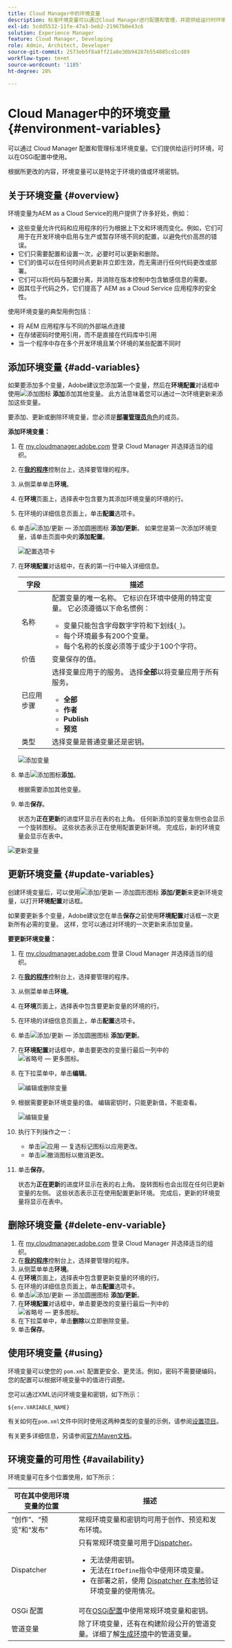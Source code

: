 ```yaml
---
title: Cloud Manager中的环境变量
description: 标准环境变量可以通过Cloud Manager进行配置和管理，并提供给运行时环境，用于OSGi配置。
exl-id: 5cdd5532-11fe-47a3-beb2-21967b0e43c6
solution: Experience Manager
feature: Cloud Manager, Developing
role: Admin, Architect, Developer
source-git-commit: 2573eb5f8a8ff21a8e30b94287b554885cd1cd89
workflow-type: tm+mt
source-wordcount: '1185'
ht-degree: 28%

---
```



# Cloud Manager中的环境变量 {#environment-variables}

可以通过 Cloud Manager 配置和管理标准环境变量。它们提供给运行时环境，可以在OSGi配置中使用。

根据所更改的内容，环境变量可以是特定于环境的值或环境密钥。

## 关于环境变量 {#overview}

环境变量为AEM as a Cloud Service的用户提供了许多好处，例如：

* 这些变量允许代码和应用程序的行为根据上下文和环境而变化。例如，它们可用于在开发环境中启用与生产或暂存环境不同的配置，以避免代价高昂的错误。
* 它们只需要配置和设置一次，必要时可以更新和删除。
* 它们的值可以在任何时间点更新并立即生效，而无需进行任何代码更改或部署。
* 它们可以将代码与配置分离，并消除在版本控制中包含敏感信息的需要。
* 因其位于代码之外，它们提高了 AEM as a Cloud Service 应用程序的安全性。

使用环境变量的典型用例包括：

* 将 AEM 应用程序与不同的外部端点连接
* 在存储密码时使用引用，而不是直接在代码库中引用
* 当一个程序中存在多个开发环境且某个环境的某些配置不同时

## 添加环境变量 {#add-variables}

如果要添加多个变量，Adobe建议您添加第一个变量，然后在&#x200B;**环境配置**&#x200B;对话框中使用![添加图标](https://spectrum.adobe.com/static/icons/workflow_18/Smock_Add_18_N.svg) **添加**&#x200B;添加其他变量。 此方法意味着您可以通过一次环境更新来添加这些变量。

要添加、更新或删除环境变量，您必须是&#x200B;[**部署管理员**&#x200B;角色](/help/onboarding/cloud-manager-introduction.md#role-based-premissions)的成员。

**添加环境变量：**

1. 在 [my.cloudmanager.adobe.com](https://my.cloudmanager.adobe.com/) 登录 Cloud Manager 并选择适当的组织。
1. 在&#x200B;**[我的程序](/help/implementing/cloud-manager/navigation.md#my-programs)**&#x200B;控制台上，选择要管理的程序。
1. 从侧菜单单击&#x200B;**环境**。
1. 在&#x200B;**环境**&#x200B;页面上，选择表中包含要为其添加环境变量的环境的行。
1. 在环境的详细信息页面上，单击&#x200B;**配置**&#x200B;选项卡。
1. 单击![添加/更新 — 添加圆圈图标](https://spectrum.adobe.com/static/icons/workflow_18/Smock_AddCircle_18_N.svg) **添加/更新**。
如果您是第一次添加环境变量，请单击页面中央的&#x200B;**添加配置**。

   ![配置选项卡](assets/configuration-tab.png)

1. 在&#x200B;**环境配置**&#x200B;对话框中，在表的第一行中输入详细信息。

   | 字段 | 描述 |
   | --- | --- |
   | 名称 | 配置变量的唯一名称。 它标识在环境中使用的特定变量。 它必须遵循以下命名惯例：<ul><li>变量只能包含字母数字字符和下划线(`_`)。</li><li>每个环境最多有200个变量。</li><li>每个名称的长度必须等于或少于100个字符。</li></ul> |
   | 价值 | 变量保存的值。 |
   | 已应用步骤 | 选择变量应用于的服务。 选择&#x200B;**全部**&#x200B;以将变量应用于所有服务。<ul><li>**全部**</li><li>**作者**</li><li>**Publish**</li><li>**预览**</li></ul> |
   | 类型 | 选择变量是普通变量还是密钥。 |

   ![添加变量](assets/add-variable.png)

1. 单击![添加图标](https://spectrum.adobe.com/static/icons/workflow_18/Smock_Add_18_N.svg)**添加**。

   根据需要添加其他变量。

1. 单击&#x200B;**保存**。

   状态为&#x200B;**正在更新**&#x200B;的进度环显示在表的右上角。 任何新添加的变量左侧也会显示一个旋转图标。 这些状态表示正在使用配置更新环境。 完成后，新的环境变量会显示在表中。

![更新变量](assets/updating-variables.png)

## 更新环境变量 {#update-variables}

创建环境变量后，可以使用![添加/更新 — 添加圆形图标](https://spectrum.adobe.com/static/icons/workflow_18/Smock_AddCircle_18_N.svg) **添加/更新**&#x200B;来更新环境变量，以打开&#x200B;**环境配置**&#x200B;对话框。

如果要更新多个变量，Adobe建议您在单击&#x200B;**保存**&#x200B;之前使用&#x200B;**环境配置**&#x200B;对话框一次更新所有必需的变量。 这样，您可以通过对环境的一次更新来添加变量。

**要更新环境变量：**

1. 在 [my.cloudmanager.adobe.com](https://my.cloudmanager.adobe.com/) 登录 Cloud Manager 并选择适当的组织。
1. 在&#x200B;**[我的程序](/help/implementing/cloud-manager/navigation.md#my-programs)**&#x200B;控制台上，选择要管理的程序。
1. 从侧菜单单击&#x200B;**环境**。
1. 在&#x200B;**环境**&#x200B;页面上，选择表中包含要更新变量的环境的行。
1. 在环境的详细信息页面上，单击&#x200B;**配置**&#x200B;选项卡。
1. 单击![添加/更新 — 添加圆圈图标](https://spectrum.adobe.com/static/icons/workflow_18/Smock_AddCircle_18_N.svg) **添加/更新**。
1. 在&#x200B;**环境配置**&#x200B;对话框中，单击要更改的变量行最后一列中的![省略号 — 更多图标](https://spectrum.adobe.com/static/icons/workflow_18/Smock_More_18_N.svg)。
1. 在下拉菜单中，单击&#x200B;**编辑**。

   ![编辑或删除变量](assets/edit-delete-variable.png)

1. 根据需要更新环境变量的值。
编辑密钥时，只能更新值，不能查看。

   ![编辑变量](assets/edit-variable.png)

1. 执行下列操作之一：

   * 单击![应用 — 复选标记图标](https://spectrum.adobe.com/static/icons/workflow_18/Smock_Checkmark_18_N.svg)以应用更改。
   * 单击![撤消图标](https://spectrum.adobe.com/static/icons/workflow_18/Smock_Undo_18_N.svg)以撤消更改。

1. 单击&#x200B;**保存**。

   状态为&#x200B;**正在更新**&#x200B;的进度环显示在表的右上角。 旋转图标也会出现在任何已更新变量的左侧。 这些状态表示正在使用配置更新环境。 完成后，更新的环境变量将显示在表中。

## 删除环境变量 {#delete-env-variable}

1. 在 [my.cloudmanager.adobe.com](https://my.cloudmanager.adobe.com/) 登录 Cloud Manager 并选择适当的组织。
1. 在&#x200B;**[我的程序](/help/implementing/cloud-manager/navigation.md#my-programs)**&#x200B;控制台上，选择要管理的程序。
1. 从侧菜单单击&#x200B;**环境**。
1. 在&#x200B;**环境**&#x200B;页面上，选择表中包含要更新变量的环境的行。
1. 在环境的详细信息页面上，单击&#x200B;**配置**&#x200B;选项卡。
1. 单击![添加/更新 — 添加圆圈图标](https://spectrum.adobe.com/static/icons/workflow_18/Smock_AddCircle_18_N.svg) **添加/更新**。
1. 在&#x200B;**环境配置**&#x200B;对话框中，单击要更改的变量行最后一列中的![省略号 — 更多图标](https://spectrum.adobe.com/static/icons/workflow_18/Smock_More_18_N.svg)。
1. 在下拉菜单中，单击&#x200B;**删除**&#x200B;以立即删除变量。
1. 单击&#x200B;**保存**。

## 使用环境变量 {#using}

环境变量可以使您的 `pom.xml` 配置更安全、更灵活。例如，密码不需要硬编码，您的配置可以根据环境变量中的值进行调整。

您可以通过XML访问环境变量和密钥，如下所示：

`${env.VARIABLE_NAME}`

有关如何在`pom.xml`文件中同时使用这两种类型的变量的示例，请参阅[设置项目](/help/implementing/cloud-manager/getting-access-to-aem-in-cloud/setting-up-project.md#password-protected-maven-repository-support-password-protected-maven-repositories)。

有关更多详细信息，另请参阅[官方Maven文档](https://maven.apache.org/settings.html#quick-overview)。

## 环境变量的可用性 {#availability}

环境变量可在多个位置使用，如下所示：

| 可在其中使用环境变量的位置 | 描述 |
| --- | --- |
| “创作”、“预览”和“发布” | 常规环境变量和密钥均可用于创作、预览和发布环境。 |
| Dispatcher | 只有常规环境变量可用于[Dispatcher](https://experienceleague.adobe.com/zh-hans/docs/experience-manager-dispatcher/using/dispatcher)。<ul><li>无法使用密钥。</li><li>无法在`IfDefine`指令中使用环境变量。</li><li>在部署之前，使用 [Dispatcher 在本地](https://experienceleague.adobe.com/zh-hans/docs/experience-manager-learn/cloud-service/local-development-environment-set-up/dispatcher-tools)验证环境变量的使用情况。</li></ul> |
| OSGi 配置 | 可在[OSGi配置](/help/implementing/deploying/configuring-osgi.md)中使用常规环境变量和密钥。 |
| 管道变量 | 除了环境变量，还有在构建阶段公开的管道变量。详细了解[生成环境](/help/implementing/cloud-manager/getting-access-to-aem-in-cloud/build-environment-details.md#pipeline-variables)中的管道变量。 |

